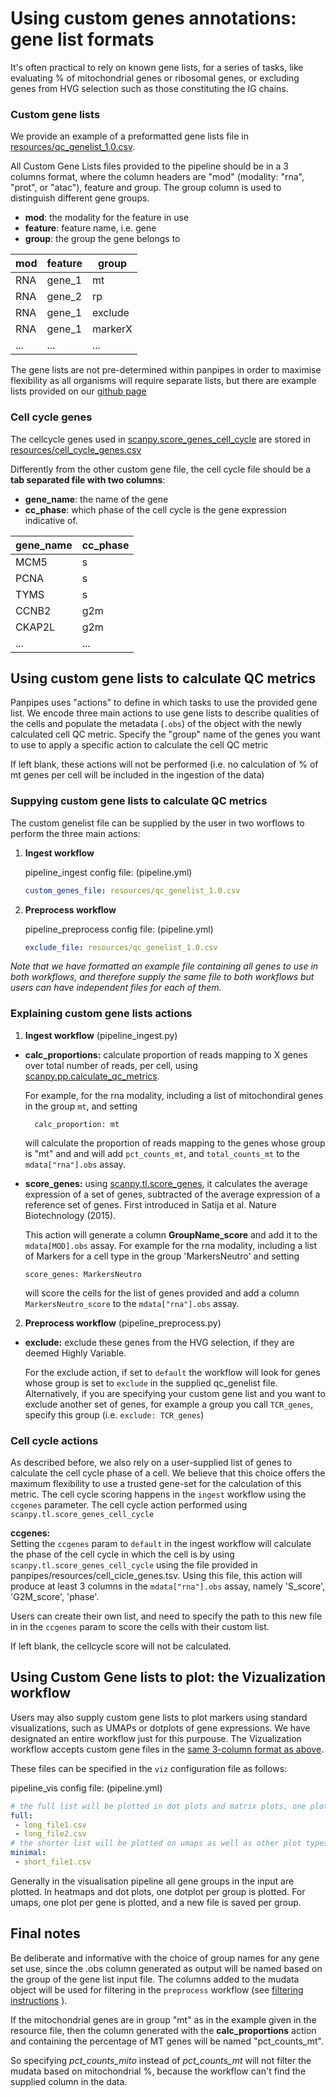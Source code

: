 Using custom genes annotations: gene list formats
=================

It's often practical to rely on known gene lists, for a series of tasks, like evaluating % of mitochondrial genes or
ribosomal genes, or excluding genes from HVG selection such as those constituting the IG chains.

### Custom gene lists

We provide an example of a preformatted gene lists file in [resources/qc_genelist_1.0.csv](https://github.com/DendrouLab/panpipes/blob/main/panpipes/resources/qc_genelist_1.0.csv).

All Custom Gene Lists files provided to the pipeline should be in a 3 columns format, where the column headers are "mod" (modality: "rna", "prot", or "atac"), feature and group. The group column is used to distinguish different gene groups.

- **mod**: the modality for the feature in use
- **feature**: feature name, i.e. gene
- **group**: the group the gene belongs to

| mod | feature | group   |
| --- | ------- | ------- |
| RNA | gene_1  | mt      |
| RNA | gene_2  | rp      |
| RNA | gene_1  | exclude |
| RNA | gene_1  | markerX |
| ... | ...     | ...     |

The gene lists are not pre-determined within panpipes in order to maximise
flexibility as all organisms will require separate lists, but there are example lists provided on our [github page](https://github.com/DendrouLab/panpipes/tree/main/panpipes/resources)

### Cell cycle genes

The cellcycle genes used in [scanpy.score_genes_cell_cycle](https://scanpy.readthedocs.io/en/stable/generated/scanpy.tl.score_genes_cell_cycle.html)
are stored in [resources/cell_cycle_genes.csv](https://github.com/DendrouLab/panpipes/blob/main/panpipes/resources/cell_cycle_genes.tsv)

Differently from the other custom gene file, the cell cycle file should be a **tab separated file with two columns**:

- **gene_name**:  the name of the gene
- **cc_phase**: which phase of the cell cycle is the gene expression indicative of.

| gene_name | cc_phase |
| --------- | -------- |
| MCM5      | s        |
| PCNA      | s        |
| TYMS      | s        |
| CCNB2     | g2m      |
| CKAP2L    | g2m      |
| ...       | ...      |

## Using custom gene lists to calculate QC metrics

Panpipes uses "actions" to define in which tasks to use the provided gene list.
We encode three main actions to use gene lists to describe qualities of the cells and populate the metadata (`.obs`) of the object with the newly calculated cell QC metric.
Specify the "group" name of the genes you want to use to apply a specific action to calculate the cell QC metric

If left blank, these actions will not be performed (i.e. no calculation of % of mt genes per cell will be included in the ingestion of the data)

### Suppying custom gene lists to calculate QC metrics

The custom genelist file can be supplied by the user in two worflows to perform the three main actions:

1. **Ingest workflow**

    pipeline_ingest config file: (pipeline.yml)

    ```yaml
    custom_genes_file: resources/qc_genelist_1.0.csv
    ```

2. **Preprocess workflow**

    pipeline_preprocess config file: (pipeline.yml)

    ```yaml
    exclude_file: resources/qc_genelist_1.0.csv
    ```

*Note that we have formatted an example file containing all genes to use in both workflows, and therefore supply the same file to both workflows but users can have independent files for each of them.*

### Explaining custom gene lists actions

1. **Ingest workflow** (pipeline_ingest.py)

- **calc_proportions:** calculate proportion of reads mapping to X genes over total number of reads, per cell, using [scanpy.pp.calculate_qc_metrics](https://scanpy.readthedocs.io/en/stable/generated/scanpy.pp.calculate_qc_metrics.html#scanpy.pp.calculate_qc_metrics).

    For example, for the rna modality, including a list of mitochondiral
    genes in the group `mt`, and setting

        calc_proportion: mt 

    will calculate the proportion of reads mapping to the genes whose group is "mt" and and will add `pct_counts_mt`, and `total_counts_mt`
    to the `mdata["rna"].obs` assay.

- **score_genes:** using [scanpy.tl.score_genes](https://scanpy.readthedocs.io/en/stable/generated/scanpy.tl.score_genes.html), it calculates the average expression of a set of genes, subtracted of the average expression of a reference set of genes. First introduced in Satija et al. Nature Biotechnology (2015).
  
  This action will generate a column **GroupName_score** and add it to the `mdata[MOD].obs` assay. For example for the rna modality, including a list of Markers for a cell type in the group 'MarkersNeutro' and setting

      score_genes: MarkersNeutro
  
  will score the cells for the list of genes provided and add a column `MarkersNeutro_score` to the `mdata["rna"].obs` assay.

2. **Preprocess workflow** (pipeline_preprocess.py)

- **exclude:** exclude these genes from the HVG selection, if they are deemed Highly Variable.

    For the exclude action, if set to `default` the workflow will look for genes whose group is set to `exclude` in the supplied qc_genelist file. Alternatively, if you are specifying your custom gene list and you want to exclude another set of genes, for example a group you call `TCR_genes`, specify this group (i.e. `exclude: TCR_genes`)

### Cell cycle actions

As described before, we also rely on a user-supplied list of genes to calculate the cell cycle phase of a cell. We believe that this choice offers the maximum flexibility to use a trusted gene-set for the calculation of this metric.
The cell cycle scoring happens in the `ingest` workflow using the `ccgenes` parameter. The cell cycle action performed using `scanpy.tl.score_genes_cell_cycle`

**ccgenes:**  
Setting the `ccgenes` param to `default` in the ingest workflow will calculate the phase of the cell cycle in which the cell is by using `scanpy.tl.score_genes_cell_cycle` using the file provided in panpipes/resources/cell_cicle_genes.tsv. Using this file, this action will produce at least 3 columns in the `mdata["rna"].obs` assay, namely 'S_score', 'G2M_score', 'phase'.

Users can create their own list, and need to specify the path to this new file in in the `ccgenes` param to score the cells with their custom list.

If left blank, the cellcycle score will not be calculated.

Using Custom Gene lists to plot: the Vizualization workflow
---------------

Users may also supply custom gene lists to plot markers using standard visualizations, such as UMAPs or dotplots of gene expressions.
We have designated an entire workflow just for this purpouse. The Vizualization workflow accepts custom gene files in the [same 3-column format as above]().

These files can be specified in the `viz` configuration file as follows:

pipeline_vis config file: (pipeline.yml)

```yaml
# the full list will be plotted in dot plots and matrix plots, one plot per group
full:
 - long_file1.csv
 - long_file2.csv
# the shorter list will be plotted on umaps as well as other plot types, one plot per group
minimal:
 - short_file1.csv

```

Generally in the visualisation pipeline all gene groups in the input are plotted. In heatmaps and dot
plots, one dotplot per group is plotted. For umaps, one plot per gene is
plotted, and a new file is saved per group.

## Final notes

Be deliberate and informative with the choice of group names for any gene set use, since the .obs column generated as output will be named based on the group of the gene list input file.
The columns added to the mudata object will be used for filtering in the `preprocess` workflow (see [filtering instructions](./filter_dict_instructions.md) ).

If the mitochondrial genes are in group "mt" as in the example given in the resource file, then the column generated with the **calc_proportions** action and containing the percentage of MT genes will be named "pct_counts_mt".

So specifying *pct_counts_mito* instead of *pct_counts_mt* will not filter the mudata based on mitochondrial %, because the workflow can't find the supplied column in the data.
